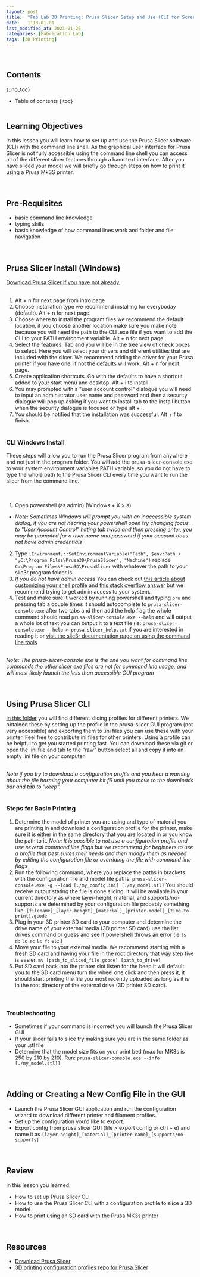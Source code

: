 ```yaml
---
layout: post
title:  "Fab Lab 3D Printing: Prusa Slicer Setup and Use (CLI for Screen Readers)"
date:   1113-01-01
last_modified_at: 2023-01-26
categories: [Fabrication Lab]
tags: [3D Printing]
---
```

<br>

## Contents
{:.no_toc}
* Table of contents
{:toc}
<br><br>

## Learning Objectives
In this lesson you will learn how to set up and use the Prusa Slicer software (CLI) with the command line shell. As the graphical user interface for Prusa Slicer is not fully accessible using the command line shell you can access all of the different slicer features through a hand text interface. After you have sliced your model we will briefly go through steps on how to print it using a Prusa Mk3S printer.
<br><br><br>

## Pre-Requisites 
- basic command line knowledge
- typing skills
- basic knowledge of how command lines work and folder and file navigation
<br><br><br>

## Prusa Slicer Install (Windows)
[Download Prusa Slicer if you have not already.](https://www.prusa3d.com/page/prusaslicer_424/)
<br><br>

1. Alt + n for next page from intro page
2. Choose installation type we recommend installing for everyboday (default). Alt + n for next page.
3. Choose where to install the program files we recommend the default location, if you choose another location make sure you make note because you will need the path to the CLI .exe file if you want to add the CLI to your PATH environment variable. Alt + n for next page.
4. Select the features. Tab and you will be in the tree view of check boxes to select. Here you will select your drivers and different utilities that are included with the slicer. We recommend adding the driver for your Prusa printer if you have one, if not the defaults will work. Alt + n for next page.
5. Create application shortcuts. Go with the defaults to have a shortcut added to your start menu and desktop. Alt + i to install
6. You may prompted with a "user account control" dialogue you will need to input an administrator user name and password and then a security dialogue will pop up asking if you want to install tab to the install button when the security dialogue is focused or type alt + i.
7. You should be notified that the installation was successful. Alt + f to finish.
<br><br>

### CLI Windows Install
These steps will allow you to run the Prusa Slicer program from anywhere and not just in the program folder. You will add the prusa-slicer-console.exe to your system environment variables PATH variable, so you do not have to type the whole path to the Prusa Slicer CLI every time you want to run the slicer from the command line.  
<br><br>

1. Open powershell (as admin) (Windows + X > a)
  - *Note: Sometimes Windows will prompt you with an inaccessible system dialog, if you are not hearing your powershell open try changing focus to "User Account Control" hitting tab twice and then pressing enter, you may be prompted for a user name and password if your account does not have admin credentials*
2. Type `[Environment]::SetEnvironmentVariable("Path", $env:Path + ";C:\Program Files\Prusa3D\PrusaSlicer", "Machine")` replace `C:\Program Files\Prusa3D\PrusaSlicer` with whatever the path to your slic3r program folder is
3. *If you do not have admin access* You can check out [this article about customizing your shell profile](https://www.howtogeek.com/50236/customizing-your-powershell-profile/) and [this stack overflow answer](https://stackoverflow.com/questions/714877/setting-windows-powershell-environment-variables) but we recommend trying to get admin access to your system.
4. Test and make sure it worked by running powershell and typing `pru` and pressing tab a couple times it should autocomplete to `prusa-slicer-console.exe` after two tabs and then add the help flag the whole command should read `prusa-slicer-console.exe --help` and will output a whole lot of text you can output it to a text file (ie: `prusa-slicer-console.exe --help > prusa-slicer_help.txt` if you are interested in reading it or [visit the slic3r documentation page on using the command line tools](https://manual.slic3r.org/advanced/command-line)
<br><br>

*Note: The prusa-slicer-console exe is the one you want for command line commands the other slicer exe files are not for command line usage, and will most likely launch the less than accessible GUI program*
<br><br><br>

## Using Prusa Slicer CLI
[In this folder](https://github.com/funkonaut/openSCAD_lessons/tree/main/3D_Printing/profiles) you will find different slicing profiles for different printers. We obtained these by setting up the profile in the prusa-slicer GUI program (not very accessible) and exporting them to .ini files you can use these with your printer. Feel free to contribute ini files for other printers. Using a profile can be helpful to get you started printing fast. You can download these via git or open the .ini file and tab to the "raw" button select all and copy it into an empty .ini file on your computer. 
<br><br>

*Note if you try to download a configuration profile and you hear a warning about the file harming your computer hit f6 until you move to the downloads bar and tab to "keep".*
<br><br>

### Steps for Basic Printing 
1. Determine the model of printer you are using and type of material you are printing in and download a configuration profile for the printer, make sure it is either in the same directory that you are located in or you know the path to it. *Note: It is possible to not use a configuration profile and use several command line flags but we recommend for beginners to use a profile that best suites their needs and then modify them as needed by editing the configuration file or overriding the file with command line flags*
2. Run the following command, where you replace the paths in brackets with the configuration file and model file paths: `prusa-slicer-console.exe -g --load [./my_config.ini] [./my_model.stl]` You should receive output stating the file is done slicing, it will be available in your current directory as where layer-height, material, and supports/no-supports are determined by your configuration file probably something like: `[filename]_[layer-height]_[material]_[printer-model]_[time-to-print].gcode`
3. Plug in your 3D printer SD card to your computer and determine the drive name of your external media (3D printer SD card) use the list drives command or guess and see if powershell throws an error (ie `ls d:` `ls e:` `ls f:` etc.)
4. Move your file to your external media. We recommend starting with a fresh SD card and having your file in the root directory that way step five is easier. `mv [path_to_sliced_file.gcode] [path_to_drive]`
5. Put SD card back into the printer slot listen for the beep it will default you to the SD card menu turn the wheel one click and then press it, it should start printing the file you most recently uploaded as long as it is in the root directory of the external drive (3D printer SD card).  
<br><br>

### Troubleshooting
- Sometimes if your command is incorrect you will launch the Prusa Slicer GUI
- If your slicer fails to slice try making sure you are in the same folder as your .stl file
- Determine that the model size fits on your print bed (max for MK3s is 250 by 210 by 210). Run: `prusa-slicer-console.exe --info [./my_model.stl]]`
<br><br><br>

## Adding or Creating a New Config File in the GUI
- Launch the Prusa Slicer GUI application and run the configuration wizard to download different printer and filament profiles.
- Set up the configuration you'd like to export.
- Export config from prusa slicer GUI (file > export config or ctrl + e) and name it as `[layer-height]_[material]_[printer-name]_[supports/no-supports]`
<br><br><br>

## Review
In this lesson you learned:
- How to set up Prusa Slicer CLI
- How to use the Prusa Slicer CLI with a configuration profile to slice a 3D model
- How to print using an SD card with the Prusa MK3s printer
<br><br><br>

## Resources
- [Download Prusa Slicer](https://www.prusa3d.com/page/prusaslicer_424/)
- [3D printing configuration profiles repo for Prusa Slicer](https://github.com/funkonaut/openSCAD_lessons/tree/main/3D_Printing/profiles)
<br><br><br>




